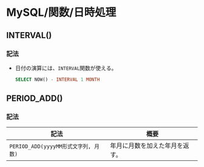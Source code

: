 # MySQL/関数/日時処理

## INTERVAL()

### 記法

- 日付の演算には、`INTERVAL`関数が使える。

  ```sql
  SELECT NOW() - INTERVAL 1 MONTH
  ```

## PERIOD_ADD()

### 記法

| 記法                                 | 概要                           |
| ------------------------------------ | ------------------------------ |
| `PERIOD_ADD(yyyyMM形式文字列, 月数)` | 年月に月数を加えた年月を返す。 |
